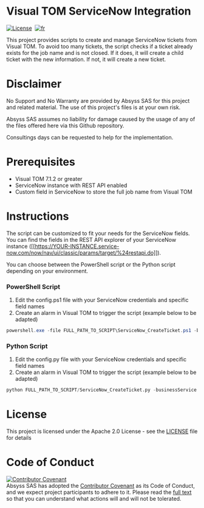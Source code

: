 # Visual TOM ServiceNow Integration
[![License](https://img.shields.io/badge/License-Apache_2.0-blue.svg)](LICENSE.md)&nbsp;
[![fr](https://img.shields.io/badge/lang-fr-yellow.svg)](README-fr.md)  

This project provides scripts to create and manage ServiceNow tickets from Visual TOM.
To avoid too many tickets, the script checks if a ticket already exists for the job name and is not closed.
If it does, it will create a child ticket with the new information.
If not, it will create a new ticket.

# Disclaimer
No Support and No Warranty are provided by Absyss SAS for this project and related material. The use of this project's files is at your own risk.

Absyss SAS assumes no liability for damage caused by the usage of any of the files offered here via this Github repository.

Consultings days can be requested to help for the implementation.

# Prerequisites

  * Visual TOM 7.1.2 or greater
  * ServiceNow instance with REST API enabled
  * Custom field in ServiceNow to store the full job name from Visual TOM

# Instructions

The script can be customized to fit your needs for the ServiceNow fields. You can find the fields in the REST API explorer of your ServiceNow instance ([[https://YOUR-INSTANCE.service-now.com/now/nav/ui/classic/params/target/%24restapi.do]]).

You can choose between the PowerShell script or the Python script depending on your environment.

### PowerShell Script
1. Edit the config.ps1 file with your ServiceNow credentials and specific field names
2. Create an alarm in Visual TOM to trigger the script (example below to be adapted)
  ```powershell
  powershell.exe -file FULL_PATH_TO_SCRIPT\ServiceNow_CreateTicket.ps1 -businessService "My Service" -shortDescription "Job has failed" -assignmentGroup "SAP L2" -category "1F Other Unknown Bugs / Errors" -callerId "charles.beckley@example.com" -jobName "{VT_FULL_JOBNAME}"
  ```

### Python Script
1. Edit the config.py file with your ServiceNow credentials and specific field names
2. Create an alarm in Visual TOM to trigger the script (example below to be adapted)
  ```python
  python FULL_PATH_TO_SCRIPT/ServiceNow_CreateTicket.py -businessService "My Service" -shortDescription "Job has failed" -assignmentGroup "SAP L2" -category "1F Other Unknown Bugs / Errors" -callerId "charles.beckley@example.com" -jobName "{VT_FULL_JOBNAME}"
  ```

# License
This project is licensed under the Apache 2.0 License - see the [LICENSE](license) file for details


# Code of Conduct
[![Contributor Covenant](https://img.shields.io/badge/Contributor%20Covenant-v2.1%20adopted-ff69b4.svg)](code-of-conduct.md)  
Absyss SAS has adopted the [Contributor Covenant](CODE_OF_CONDUCT.md) as its Code of Conduct, and we expect project participants to adhere to it. Please read the [full text](CODE_OF_CONDUCT.md) so that you can understand what actions will and will not be tolerated.
